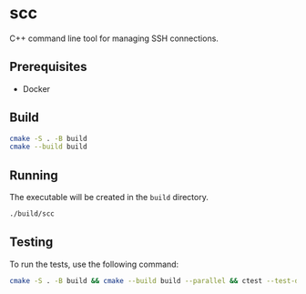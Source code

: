 # scc

C++ command line tool for managing SSH connections.

## Prerequisites

- Docker

## Build

```bash
cmake -S . -B build
cmake --build build
```

## Running

The executable will be created in the `build` directory.

```bash
./build/scc
```

## Testing

To run the tests, use the following command:

```bash
cmake -S . -B build && cmake --build build --parallel && ctest --test-dir build -V
```
